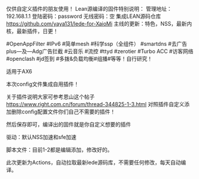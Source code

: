 仅供自定义插件的朋友使用！
Lean源编译的固件特别说明：
管理地址：192.168.1.1
登陆密码：password
无线密码：空
集成LEAN源码仓库 https://github.com/yaya131/lede-for-XaioMi
主线的更新：特色，NSS，最新内核，最新插件，日更！



#OpenAppFilter
#IPv6
#简单mesh
#科学ssp（全组件）
#smartdns
#去广告plus—及—Adg广告拦截
#云音乐
#流控
#ttyd
#zerotier
#Turbo ACC
#访客网络
#openclash
#jd签到
#多拨&负载均衡#组播#等等！自行研究！


适用于AX6

本次config文件集成自用插件！

关于插件说明大家可参考恩山这个帖子 https://www.right.com.cn/forum/thread-344825-1-3.html 对照插件自定义添加删除config配置文件你们自己不需要的插件！

然后保存即可，编译出的固件就是你自定义想要的插件

驱动：默认NSS加速和sfe加速

脚本文件：目前1-2都是编辑添加，修改好的。

此次更新为Actions，自动拉取最新lede源码库，不需要任何修改，每天自动编译。
